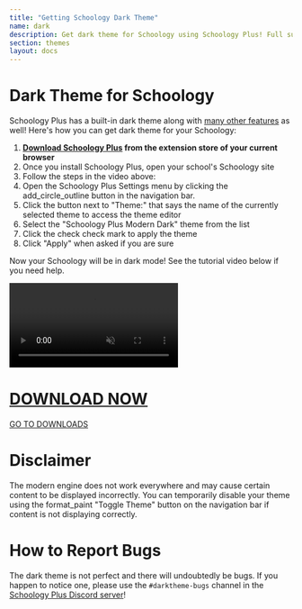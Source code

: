 ```yaml
---
title: "Getting Schoology Dark Theme"
name: dark
description: Get dark theme for Schoology using Schoology Plus! Full support for dark mode on every page in addition to dozens of other features!
section: themes
layout: docs
---
```


# Dark Theme for Schoology

Schoology Plus has a built-in dark theme along with [many other features](/features.md) as well! Here's how you can get dark theme for your Schoology:

1. **<a href="/download" class="blue waves-effect waves-light btn">Download Schoology Plus</a> from the extension store of your current browser**
2. Once you install Schoology Plus, open your school's Schoology site
3. Follow the steps in the video above:
4. Open the Schoology Plus Settings menu by clicking the <span class="material-icons">add_circle_outline</span> button in the navigation bar.
5. Click the button next to "Theme:" that says the name of the currently selected theme to access the theme editor
6. Select the "Schoology Plus Modern Dark" theme from the list
7. Click the <span class="material-icons">check</span> check mark to apply the theme
8. Click "Apply" when asked if you are sure

Now your Schoology will be in dark mode! See the tutorial video below if you need help.

<video autoplay muted loop style="max-height: 500px;">
  <source src="https://i.imgur.com/MNehXl0.mp4" type="video/mp4">
  Video tutorial for enabling Dark Theme for Schoology using the theme editor in Schoology Plus.
</video>

# [DOWNLOAD NOW](/download)
<p class="center-align">
    <a href="/download" class="blue waves-effect waves-light btn-large" style="width: 300px;">GO TO DOWNLOADS</a>
</p>

# Disclaimer
The modern engine does not work everywhere and may cause certain content to be displayed incorrectly. You can temporarily disable your theme using the <span class="material-icons">format_paint</span> "Toggle Theme" button on the navigation bar if content is not displaying correctly.

# How to Report Bugs

The dark theme is not perfect and there will undoubtedly be bugs. If you happen to notice one, please use the `#darktheme-bugs` channel in the [Schoology Plus Discord server](https://discord.schoologypl.us)!
